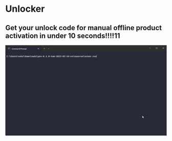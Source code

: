 # Unlocker

## Get your unlock code for manual offline product activation **in under 10 seconds!!!!11**

![unlock-code-sub-10-fast-game-complete.gif](/doc/src/images/unlock-code-sub-10-fast-game-complete.gif)
